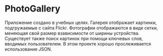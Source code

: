 # PhotoGallery
Приложение создано в учебных целях. Галерея отображает картинки, подгружаемые с сайта Flickr. Фотографии отображаются в виде сетки, меняющая свой размер
взависимости от ширины устройства. Существует также поиск картинок при помощи ключевых слов, вводимых пользователем. В этом проекте хорошо прослеживается использование JSON.
